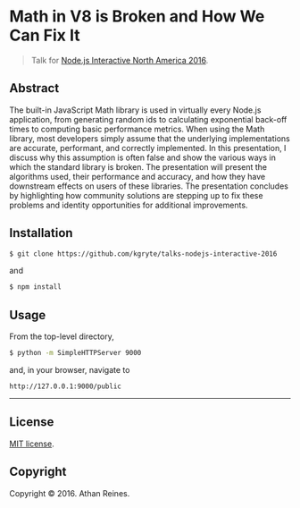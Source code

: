 # Math in V8 is Broken and How We Can Fix It

> Talk for [Node.js Interactive North America 2016][nodejs-interactive].


## Abstract

The built-in JavaScript Math library is used in virtually every Node.js application, from generating random ids to calculating exponential back-off times to computing basic performance metrics. When using the Math library, most developers simply assume that the underlying implementations are accurate, performant, and correctly implemented. In this presentation, I discuss why this assumption is often false and show the various ways in which the standard library is broken. The presentation will present the algorithms used, their performance and accuracy, and how they have downstream effects on users of these libraries. The presentation concludes by highlighting how community solutions are stepping up to fix these problems and identity opportunities for additional improvements. 


## Installation

``` bash
$ git clone https://github.com/kgryte/talks-nodejs-interactive-2016
```

and

``` bash
$ npm install
```


## Usage

From the top-level directory,

``` bash
$ python -m SimpleHTTPServer 9000
```

and, in your browser, navigate to

```
http://127.0.0.1:9000/public
```


---

## License

[MIT license][mit-license].


## Copyright

Copyright &copy; 2016. Athan Reines.


[mit-license]: http://opensource.org/licenses/MIT
[nodejs-interactive]: http://events.linuxfoundation.org/events/node-interactive
